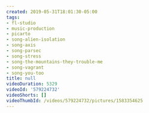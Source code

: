 ```yaml
---
created: 2019-05-31T18:01:30-05:00
tags:
- fl-studio
- music-production
- picarto
- song-alien-isolation
- song-axis
- song-parsec
- song-stress
- song-the-mountains-they-trouble-me
- song-vagrant
- song-you-too
title: null
videoDuration: 5329
videoId: '579224732'
videoShorts: []
videoThumbId: /videos/579224732/pictures/1583354625
---
```

